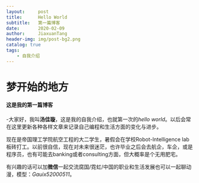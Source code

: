 ```yaml
---
layout:     post
title:      Hello World
subtitle:   第一篇博客
date:       2020-02-09
author:     JiaxuanTang
header-img: img/post-bg2.png
catalog: true
tags:
    - 自我介绍
---
```


# 梦开始的地方

#### 这是我的第一篇博客

-大家好，我叫**汤佳璇**，这是我的自我介绍，也就第一次的*hello world*。以后会常在这里更新各种各样文章来记录自己编程和生活方面的变化与进步。<br>

现在是帝国理工学院航空工程的大二学生，暑假会在学校Robot-Intelligence lab板砖打工。以前很自信，现在对未来很迷茫，也许毕业之后会去航企，车企，或是程序员，也有可能去banking或者consulting方面，但大概率是个无用肥宅。<br>

有兴趣的话可以加**微信**一起交流腐国/霓虹/中国的职业和生活发展也可以一起聊动漫，模型：*Gauix52000511*。

